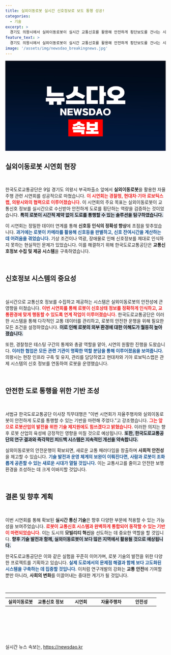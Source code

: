 ```yaml
---
title: 실외이동로봇 실시간 신호정보로 보도 통행 성공!
categories:
  - 기술
excerpt: >
  경기도 의왕시에서 실외이동로봇이 실시간 교통신호를 활용해 안전하게 횡단보도를 건너는 시연회가 성공적으로 개최됐다. 교통신호 인식의 한계를 극복한 이번 시연은 자율주행과 로봇산업의 미래를 밝힌다!
feature_text: >
  경기도 의왕시에서 실외이동로봇이 실시간 교통신호를 활용해 안전하게 횡단보도를 건너는 시연회가 성공적으로 개최됐다. 교통신호 인식의 한계를 극복한 이번 시연은 자율주행과 로봇산업의 미래를 밝힌다!
image: '/assets/img/newsdao_breakingnews.jpg'
---
```


<p><img src="/assets/img/newsdao_breakingnews.jpg" alt="bookingtag 속보" /></p>

<h2 data-ke-size="size26">실외이동로봇 시연회 현장</h2>

<p data-ke-size="size16">&nbsp;</p>

<p>한국도로교통공단은 9일 경기도 의왕시 부곡파출소 앞에서 <strong>실외이동로봇</strong>을 활용한 자율주행 관련 시연회를 성공적으로 마쳤습니다. <b><span style="color: #ee2323;">이 시연회는 경찰청, 현대차·기아 로보틱스랩, 의왕시와의 협력으로 이루어졌습니다.</span></b> 이 시연회의 주요 목표는 실외이동로봇이 교통신호 정보를 실시간으로 수신받아 안전하게 도로를 횡단하는 역량을 검증하는 것이었습니다. <b><span style="background-color: #21538527;">특히 로봇이 시간적 제약 없이 도로를 통행할 수 있는 솔루션을 탐구하였습니다.</span></b></p>

<p>이 시연회는 정밀한 데이터 연계를 통해 <strong>신호등 인식의 정확성 향상</strong>에 초점을 맞추었습니다. <b><span style="color: #1a5490;">과거에는 로봇이 카메라를 활용해 신호등을 판별하고, 신호 잔여시간을 계산하는 데 어려움을 겪었습니다.</span></b> 기상 조건이나 역광, 장애물로 인해 신호정보를 제대로 인식하지 못하는 현실적인 문제가 있었습니다. 이를 해결하기 위해 한국도로교통공단은 <strong>교통신호정보 수집 및 제공 시스템</strong>을 구축하였습니다.</p>

<p data-ke-size="size16">&nbsp;</p>

<h2 data-ke-size="size26">신호정보 시스템의 중요성</h2>

<p data-ke-size="size16">&nbsp;</p>

<p>실시간으로 교통신호 정보를 수집하고 제공하는 시스템은 실외이동로봇의 안전성에 큰 영향을 미쳤습니다. <b><span style="color: #ee2323;">이번 시연회를 통해 로봇이 신호상태 정보를 정확하게 인식하고, 교통환경에 맞게 행동할 수 있도록 연계 작업이 이루어졌습니다.</span></b> 한국도로교통공단은 이러한 시스템을 통해 다각적인 교통 데이터를 관리하고, 로봇의 안전한 운행을 위해 필요한 모든 조건을 설정하였습니다. <b><span style="background-color: #21538527;">이로 인해 로봇의 외부 환경에 대한 이해도가 월등히 높아졌습니다.</span></b></p>

<p>또한, 경찰청은 테스팅 구간의 통제와 총괄 역할을 맡아, 시연의 원활한 진행을 도왔습니다. <b><span style="color: #1a5490;">이러한 협업은 모든 관련 기관이 명확한 역할 분담을 통해 이루어졌음을 보여줍니다.</span></b> 의왕시는 현장 인프라 구축 및 유지, 관리를 담당하였고 현대차와 기아 로보틱스랩은 관제 시스템의 신호 정보를 연동하여 로봇을 운영했습니다. </p>

<p data-ke-size="size16">&nbsp;</p>

<h2 data-ke-size="size26">안전한 도로 통행을 위한 기반 조성</h2>

<p data-ke-size="size16">&nbsp;</p>

<p>서범규 한국도로교통공단 이사장 직무대행은 "이번 시연회가 자율주행차와 실외이동로봇이 안전하게 도로를 통행할 수 있는 기반을 마련해 주었다."고 강조했습니다. <b><span style="color: #ee2323;">그는 앞으로 로봇산업의 발전을 위한 기술 제지원에도 힘쓰겠다고 밝혔습니다.</span></b> 이러한 의지는 향후 로봇 산업의 육성에 긍정적인 영향을 미칠 것으로 예상됩니다. <b><span style="background-color: #21538527;">또한, 한국도로교통공단의 연구 결과와 즉각적인 피드백 시스템은 지속적인 개선을 약속합니다.</span></b></p>

<p>실외이동로봇의 안전운행이 확보되면, 새로운 교통 패러다임을 창출하며 <strong>사회적 안전성</strong>을 제고할 수 있습니다. <b><span style="color: #1a5490;">기술 발전과 운영 체계의 보완이 이뤄진다면, 사람과 로봇이 조화롭게 공존할 수 있는 새로운 시대가 열릴 것입니다.</span></b> 이는 교통사고를 줄이고 안전한 보행 환경을 조성하는 데 크게 이바지할 것입니다.</p>

<p data-ke-size="size16">&nbsp;</p>

<h2 data-ke-size="size26">결론 및 향후 계획</h2>

<p data-ke-size="size16">&nbsp;</p>

<p>이번 시연회를 통해 확보된 <strong>실시간 통신 기술</strong>은 향후 다양한 부문에 적용할 수 있는 가능성을 보여주었습니다. <b><span style="color: #ee2323;">로봇이 교통신호 시스템과 완벽하게 통합되어 동작할 수 있는 기반이 마련되었습니다.</span></b> 이는 도시의 <strong>모빌리티 혁신</strong>을 선도하는 데 중요한 역할을 할 것입니다. <b><span style="background-color: #21538527;">향후 기술 발전과 함께, 실외이동로봇이 보다 많은 지역에서 활용될 것으로 예상됩니다.</span></b></p>

<p>한국도로교통공단은 이와 같은 실험을 꾸준히 이어가며, 로봇 기술의 발전을 위한 다양한 프로젝트를 기획하고 있습니다. <b><span style="color: #1a5490;">실제 도로에서의 문제점 해결과 함께 보다 고도화된 시스템을 구축하는 데 집중할 것입니다.</span></b> 이처럼 연구개발의 강화는 <strong>교통 안전</strong>에 기여할 뿐만 아니라, <strong>사회의 변화</strong>를 이끌어내는 중대한 계기가 될 것입니다.</p>

<p data-ke-size="size16">&nbsp;</p> 

<hr style="height: 2px; border-width: 0; color: gray; background-color: gray;" /> 

<table style="width: 100.0%; border-collapse: collapse; border-spacing: 0px; height: 99px;">
    <tbody>
        <tr>
            <td style="width: 20%; text-align: center; height: 17px;"><b>실외이동로봇</b></td>
            <td style="width: 20%; text-align: center; height: 17px;"><b>교통신호 정보</b></td>
            <td style="width: 20%; text-align: center; height: 17px;"><b>시연회</b></td>
            <td style="width: 20%; text-align: center; height: 17px;"><b>자율주행차</b></td>
            <td style="width: 20%; text-align: center; height: 17px;"><b>안전성</b></td>
        </tr>
    </tbody>
</table>

<p data-ke-size="size16">&nbsp;</p>
실시간 뉴스 속보는, <a href="https://newsdao.kr" rel="dofollow">https://newsdao.kr</a>


